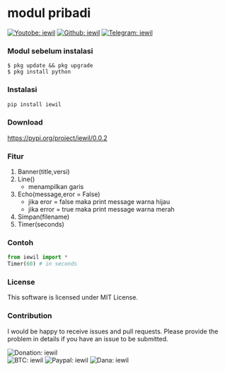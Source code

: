 # modul pribadi

[![Youtobe: iewil](https://img.shields.io/youtube/channel/subscribers/UCvBSqRaT6nsPvtl8m6GaQpg?style=social)](https://youtube.com/c/iewil)
[![Github: iewil](https://img.shields.io/github/followers/iewilmaestro?style=social)](https://github.com/iewilmaestro)
[![Telegram: iewil](https://img.shields.io/badge/Telegram-Iewil-green?style=social&logo=Telegram)](https://t.me/iewil57)
<br>

### Modul sebelum instalasi
```
$ pkg update && pkg upgrade
$ pkg install python
```

### Instalasi
```py
pip install iewil
```
### Download
https://pypi.org/project/iewil/0.0.2

### Fitur
1. Banner(title,versi)
2. Line()
    - menampilkan garis
4. Echo(message,eror = False)
    - jika eror = false maka print message warna hijau
    - jika error = true maka print message warna merah 
5. Simpan(filename)
6. Timer(seconds)

### Contoh
```py
from iewil import * 
Timer(60) # in seconds
```

### License
This software is licensed under MIT License.

### Contribution
I would be happy to receive issues and pull requests. Please provide the problem in details if you have an issue to be submitted.

![Donation: iewil](https://img.shields.io/badge/💰-Donation-blue?style=flat-square)<br>
![BTC: iewil](https://img.shields.io/badge/BTC-18jswG2t9EZrnHju5dyiYw1yGbkcrTSgJg-blue?style=flat-square&logo=bitcoin)
![Paypal: iewil](https://img.shields.io/badge/Paypal-Purna.iera@gmail.com-blue?style=flat-square&logo=paypal)
![Dana: iewil](https://img.shields.io/badge/Dana-085819008551-blue?style=flat-square&logo=idr)
